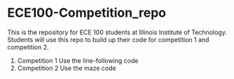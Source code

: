 # ECE100-Competition_repo
This is the repository for ECE 100 students at Illinois Institute of Technology. Students will use this repo to build up their code for competition 1 and competition 2.
1. Competition 1
  Use the line-following code
2. Competition 2
  Use the maze code
